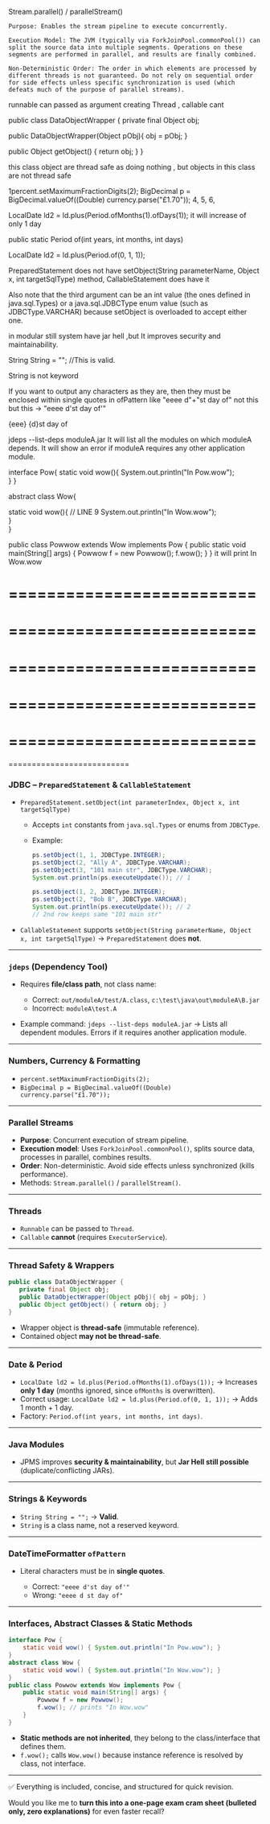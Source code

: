 
	

Stream.parallel() / parallelStream()

    Purpose: Enables the stream pipeline to execute concurrently.

    Execution Model: The JVM (typically via ForkJoinPool.commonPool()) can split the source data into multiple segments. Operations on these segments are performed in parallel, and results are finally combined.

    Non-Deterministic Order: The order in which elements are processed by different threads is not guaranteed. Do not rely on sequential order for side effects unless specific synchronization is used (which defeats much of the purpose of parallel streams).



runnable can passed as argument creating Thread , callable cant






public class DataObjectWrapper
{
   private final Object obj;

   public DataObjectWrapper(Object pObj){ obj = pObj; }

   public Object getObject() { return obj; }
}


this class object are thread safe as doing nothing , but objects in this class are not thread safe

1percent.setMaximumFractionDigits(2);
BigDecimal p = BigDecimal.valueOf((Double) currency.parse("£1.70")); 
4,
5,
6,



LocalDate ld2 = ld.plus(Period.ofMonths(1).ofDays(1));
it will increase of only 1 day

public static Period of(int years, int months, int days)

LocalDate ld2 = ld.plus(Period.of(0, 1, 1));




PreparedStatement does not have setObject(String parameterName, Object x, int targetSqlType) method, CallableStatement does have it


Also note that the third argument can be an int value (the ones defined in java.sql.Types) or a java.sql.JDBCType enum value (such as JDBCType.VARCHAR) because setObject is overloaded to accept either one.




in modular still system have jar hell ,but It improves security and maintainability.




 String String = "";   //This is valid.

 String is not keyword



 If you want to output any characters as they are, then they must be enclosed within single quotes in ofPattern  like 
 "eeee d"+"st day of" not this but this -> "eeee d'st day of'"

 {eee} {d}st day of



  jdeps --list-deps moduleA.jar
    It will list all the modules on which moduleA depends.
    It will show an error if moduleA requires any other application module.




interface Pow{
    static void wow(){
        System.out.println("In Pow.wow");    
    }
}

abstract class Wow{
   
   static void wow(){  // LINE 9
       System.out.println("In Wow.wow");    
  }    
}

public class Powwow extends Wow implements Pow {
    public static void main(String[] args) {
        Powwow f = new Powwow();
        f.wow();
    }
}
it will print In Wow.wow


==========================
==========================
==========================
==========================
==========================
==========================
==========================
==========================
==========================
==========================
==========================


### JDBC – `PreparedStatement` & `CallableStatement`

* `PreparedStatement.setObject(int parameterIndex, Object x, int targetSqlType)`

  * Accepts `int` constants from `java.sql.Types` or enums from `JDBCType`.
  * Example:

    ```java
    ps.setObject(1, 1, JDBCType.INTEGER);
    ps.setObject(2, "Ally A", JDBCType.VARCHAR);
    ps.setObject(3, "101 main str", JDBCType.VARCHAR);
    System.out.println(ps.executeUpdate()); // 1

    ps.setObject(1, 2, JDBCType.INTEGER);
    ps.setObject(2, "Bob B", JDBCType.VARCHAR);
    System.out.println(ps.executeUpdate()); // 2
    // 2nd row keeps same "101 main str"
    ```
* `CallableStatement` supports `setObject(String parameterName, Object x, int targetSqlType)` → `PreparedStatement` does **not**.

---

### `jdeps` (Dependency Tool)

* Requires **file/class path**, not class name:

  * Correct: `out/moduleA/test/A.class`, `c:\test\java\out\moduleA\B.jar`
  * Incorrect: `moduleA\test.A`
* Example command:
  `jdeps --list-deps moduleA.jar`
  → Lists all dependent modules. Errors if it requires another application module.

---

### Numbers, Currency & Formatting

* `percent.setMaximumFractionDigits(2);`
* `BigDecimal p = BigDecimal.valueOf((Double) currency.parse("£1.70"));`

---

### Parallel Streams

* **Purpose**: Concurrent execution of stream pipeline.
* **Execution model**: Uses `ForkJoinPool.commonPool()`, splits source data, processes in parallel, combines results.
* **Order**: Non-deterministic. Avoid side effects unless synchronized (kills performance).
* Methods: `Stream.parallel()` / `parallelStream()`.

---

### Threads

* `Runnable` can be passed to `Thread`.
* `Callable` **cannot** (requires `ExecutorService`).

---

### Thread Safety & Wrappers

```java
public class DataObjectWrapper {
   private final Object obj;
   public DataObjectWrapper(Object pObj){ obj = pObj; }
   public Object getObject() { return obj; }
}
```

* Wrapper object is **thread-safe** (immutable reference).
* Contained object **may not be thread-safe**.

---

### Date & Period

* `LocalDate ld2 = ld.plus(Period.ofMonths(1).ofDays(1));`
  → Increases **only 1 day** (months ignored, since `ofMonths` is overwritten).
* Correct usage:
  `LocalDate ld2 = ld.plus(Period.of(0, 1, 1));`
  → Adds 1 month + 1 day.
* Factory: `Period.of(int years, int months, int days)`.

---

### Java Modules

* JPMS improves **security & maintainability**, but **Jar Hell still possible** (duplicate/conflicting JARs).

---

### Strings & Keywords

* `String String = "";` → **Valid**.
* `String` is a class name, not a reserved keyword.

---

### DateTimeFormatter `ofPattern`

* Literal characters must be in **single quotes**.

  * Correct: `"eeee d'st day of'"`
  * Wrong: `"eeee d st day of"`

---

### Interfaces, Abstract Classes & Static Methods

```java
interface Pow {
    static void wow() { System.out.println("In Pow.wow"); }
}
abstract class Wow {
    static void wow() { System.out.println("In Wow.wow"); }
}
public class Powwow extends Wow implements Pow {
    public static void main(String[] args) {
        Powwow f = new Powwow();
        f.wow(); // prints "In Wow.wow"
    }
}
```

* **Static methods are not inherited**, they belong to the class/interface that defines them.
* `f.wow();` calls `Wow.wow()` because instance reference is resolved by class, not interface.

---

✅ Everything is included, concise, and structured for quick revision.

Would you like me to **turn this into a one-page exam cram sheet (bulleted only, zero explanations)** for even faster recall?
